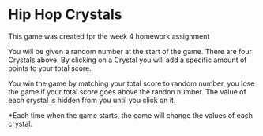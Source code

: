 # Hip Hop Crystals
This game was created fpr the week 4 homework assignment

You will be given a random number at the start of the game.
There are four Crystals above.  By clicking on a Crystal you will add a specific amount of points to your total score.</p>
You win the game by matching your total score to random number, you lose the game if your total score goes above the randon number.
The value of each crystal is hidden from you until you  click on it.</p>  *Each time when the game starts, the game will change the values of each crystal.

